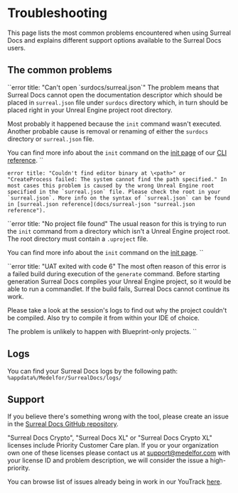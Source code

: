 # Troubleshooting

This page lists the most common problems encountered when using Surreal Docs and explains different support options available to the Surreal Docs users.

## The common problems

``error
title: "Can't open \`surdocs/surreal.json\`"
The problem means that Surreal Docs cannot open the documentation descriptor which should be placed in `surreal.json` file under `surdocs` directory which, in turn should be placed right in your Unreal Engine project root directory.

Most probably it happened because the `init` command wasn't executed. Another probable cause is removal or renaming of either the `surdocs` directory or `surreal.json` file.

You can find more info about the `init` command on the [init page](docs/cli/init "init description") of our [CLI reference](docs/cli "CLI reference").
``

``error
title: "Couldn't find editor binary at \<path>" or "CreateProcess failed: The system cannot find the path specified."
In most cases this problem is caused by the wrong Unreal Engine root specified in the `surreal.json` file. Please check the root in your `surreal.json`. More info on the syntax of `surreal.json` can be found in [surreal.json reference](docs/surreal-json "surreal.json reference").
``

``error
title: "No project file found"
The usual reason for this is trying to run the `init` command from a directory which isn't a Unreal Engine project root. The root directory must contain a `.uproject` file.

You can find more info about the `init` command on the [init page](docs/cli/init "init description").
``

``error
title: "UAT exited with code 6"
The most often reason of this error is a failed build during execution of the
`generate` command. Before starting generation Surreal Docs compiles your Unreal Engine project, so it would be able to run a commandlet. If the  build fails, Surreal Docs cannot continue its work.

Please take a look at the session's logs to find out why the project couldn't be compiled. Also try to compile it from within your IDE of choice.

The problem is unlikely to happen with Blueprint-only projects.
``

## Logs

You can find your Surreal Docs logs by the following path: `%appdata%/Medelfor/SurrealDocs/logs/`

## Support

If you believe there's something wrong with the tool, please create an
issue in the [Surreal Docs GitHub repository](https://github.com/medelfor/surreal-docs "Surreal Docs GitHub repository").

"Surreal Docs Crypto", "Surreal Docs XL" or "Surreal Docs Crypto
XL" licenses include Priority Customer Care plan. If you or your
organization own one of these licenses please contact us at
[support@medelfor.com](mailto:support@medelfor.com "Support email") with your
license ID and problem description, we will consider the issue a high-priority.

You can browse list of issues already being in work in our YouTrack
[here](https://issues.internal.medelfor.com/youtrack/issues?q=project:%20%7BSurreal%20Docs%7D "Surreal Docs WIP issues").
